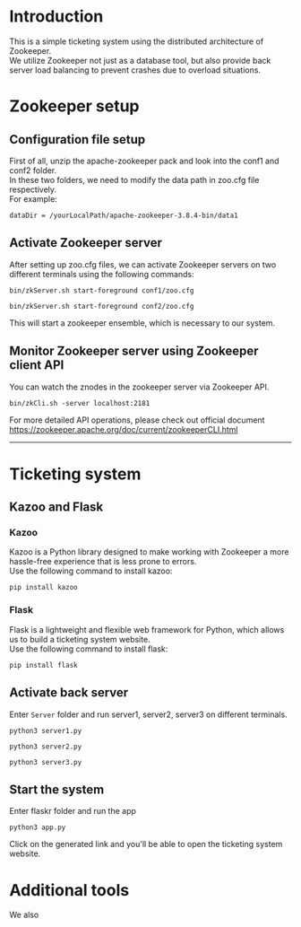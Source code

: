 # Introduction
This is a simple ticketing system using the distributed architecture of Zookeeper. <br />
We utilize Zookeeper not just as a database tool, but also provide back server load balancing to prevent crashes due to overload situations. 
<br />
# Zookeeper setup
## Configuration file setup
First of all, unzip the apache-zookeeper pack and look into the conf1 and conf2 folder. <br />
In these two folders, we need to modify the data path in zoo.cfg file respectively. <br />
For example:
```
dataDir = /yourLocalPath/apache-zookeeper-3.8.4-bin/data1
```

## Activate Zookeeper server
After setting up zoo.cfg files, we can activate Zookeeper servers on two different terminals using the following commands: 

```
bin/zkServer.sh start-foreground conf1/zoo.cfg
```

```
bin/zkServer.sh start-foreground conf2/zoo.cfg
```
This will start a zookeeper ensemble, which is necessary to our system.

## Monitor Zookeeper server using Zookeeper client API
You can watch the znodes in the zookeeper server via Zookeeper API.
```
bin/zkCli.sh -server localhost:2181
```
For more detailed API operations, please check out official document https://zookeeper.apache.org/doc/current/zookeeperCLI.html

---

# Ticketing system
## Kazoo and Flask
### Kazoo
Kazoo is a Python library designed to make working with Zookeeper a more hassle-free experience that is less prone to errors. <br />
Use the following command to install kazoo:
```
pip install kazoo
```

### Flask
Flask is a lightweight and flexible web framework for Python, which allows us to build a ticketing system website. <br />
Use the following command to install flask:
```
pip install flask
```

## Activate back server
Enter ```Server``` folder and run server1, server2, server3 on different terminals.
```
python3 server1.py 
```
```
python3 server2.py
```
```
python3 server3.py 
```
## Start the system
Enter flaskr folder and run the app
```
python3 app.py
```
Click on the generated link and you'll be able to open the ticketing system website.

# Additional tools
We also 